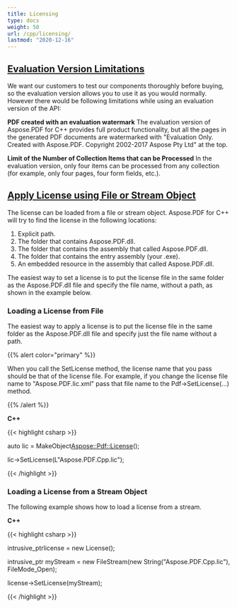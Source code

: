 ```yaml
---
title: Licensing
type: docs
weight: 50
url: /cpp/licensing/
lastmod: "2020-12-16"
---
```


## <ins>**Evaluation Version Limitations**
We want our customers to test our components thoroughly before buying, so the evaluation version allows you to use it as you would normally. However there would be following limitations while using an evaluation version of the API:

**PDF created with an evaluation watermark**
The evaluation version of Aspose.PDF for C++ provides full product functionality, but all the pages in the generated PDF documents are watermarked with "Evaluation Only. Created with Aspose.PDF. Copyright 2002-2017 Aspose Pty Ltd" at the top.

**Limit of the Number of Collection Items that can be Processed**
In the evaluation version, only four items can be processed from any collection (for example, only four pages, four form fields, etc.).
## <ins>**Apply License using File or Stream Object**
The license can be loaded from a file or stream object. Aspose.PDF for C++ will try to find the license in the following locations:

1. Explicit path.
1. The folder that contains Aspose.PDF.dll.
1. The folder that contains the assembly that called Aspose.PDF.dll.
1. The folder that contains the entry assembly (your .exe).
1. An embedded resource in the assembly that called Aspose.PDF.dll.

The easiest way to set a license is to put the license file in the same folder as the Aspose.PDF.dll file and specify the file name, without a path, as shown in the example below.
### **Loading a License from File**
The easiest way to apply a license is to put the license file in the same folder as the Aspose.PDF.dll file and specify just the file name without a path.

{{% alert color="primary" %}}

When you call the SetLicense method, the license name that you pass should be that of the license file. For example, if you change the license file name to "Aspose.PDF.lic.xml" pass that file name to the Pdf->SetLicense(…) method.

{{% /alert %}}

**C++**

{{< highlight csharp >}}

 auto lic = MakeObject<Aspose::Pdf::License>();

lic->SetLicense(L"Aspose.PDF.Cpp.lic");

{{< /highlight >}}
### **Loading a License from a Stream Object**
The following example shows how to load a license from a stream.

**C++**

{{< highlight csharp >}}

 intrusive_ptr<License>license = new License();

intrusive_ptr<FileStream> myStream = new FileStream(new String("Aspose.PDF.Cpp.lic"), FileMode_Open);

license->SetLicense(myStream);

{{< /highlight >}}

